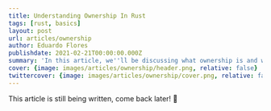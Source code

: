 ```yaml
---
title: Understanding Ownership In Rust
tags: [rust, basics]
layout: post
url: articles/ownership
author: Eduardo Flores
publishdate: 2021-02-21T00:00:00.000Z
summary: 'In this article, we''ll be discussing what ownership is and what it means for Rust'
cover: {image: images/articles/ownership/header.png, relative: false}
twittercover: {image: images/articles/ownership/cover.png, relative: false}
---
```


This article is still being written, come back later! 🙂

